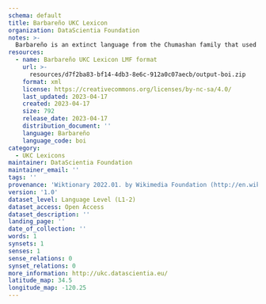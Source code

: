 ```yaml
---
schema: default
title: Barbareño UKC Lexicon
organization: DataScientia Foundation
notes: >-
  Barbareño is an extinct language from the Chumashan family that used to be spoken in North America. The UKC Lexicon of Barbareño is represented as a lexico-semantic network. It consists of words, word senses, synsets, as well as sense-level and synset-level relationships
resources:
  - name: Barbareño UKC Lexicon LMF format
    url: >-
      resources/d7f2ba83-bf14-4db3-8e6c-912a0c07aecb/output-boi.zip
    format: xml
    license: https://creativecommons.org/licenses/by-nc-sa/4.0/
    last_updated: 2023-04-17
    created: 2023-04-17
    size: 792
    release_date: 2023-04-17
    distribution_document: ''
    language: Barbareño
    language_code: boi
category:
  - UKC Lexicons
maintainer: DataScientia Foundation
maintainer_email: ''
tags: ''
provenance: 'Wiktionary 2022.01. by Wikimedia Foundation (http://en.wiktionary.org); Princeton WordNet 2.1 by Princeton University (https://wordnet.princeton.edu)'
version: '1.0'
dataset_level: Language Level (L1-2)
dataset_access: Open Access
dataset_description: ''
landing_page: ''
date_of_collection: ''
words: 1
synsets: 1
senses: 1
sense_relations: 0
synset_relations: 0
more_information: http://ukc.datascientia.eu/
latitude_map: 34.5
longitude_map: -120.25
---
```

